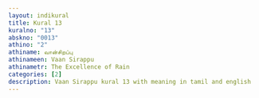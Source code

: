 ```yaml
---
layout: indikural
title: Kural 13
kuralno: "13"
abskno: "0013"
athino: "2"
athiname: வான்சிறப்பு
athinameen: Vaan Sirappu
athinametr: The Excellence of Rain
categories: [2]
description: Vaan Sirappu kural 13 with meaning in tamil and english 
---
```


